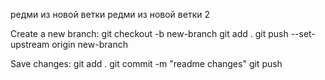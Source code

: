 редми из новой ветки
редми из новой ветки 2

Create a new branch:
    git checkout -b new-branch
    git add .
    git push --set-upstream origin new-branch


Save changes:
    git add .
    git commit -m "readme changes"
    git push

